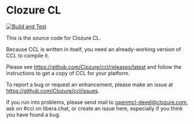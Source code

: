 # Clozure CL

[![Build and Test](https://github.com/Clozure/ccl/actions/workflows/build-linux.yml/badge.svg)](https://github.com/Clozure/ccl/actions/workflows/build-linux.yml)

This is the source code for Clozure CL.

Because CCL is written in itself, you need an already-working version
of CCL to compile it.

Please see https://github.com/Clozure/ccl/releases/latest and follow
the instructions to get a copy of CCL for your platform.

To report a bug or request an enhancement, please make an issue at
https://github.com/Clozure/ccl/issues.

If you run into problems, please send mail to
openmcl-devel@clozure.com, ask on #ccl on libera.chat, or create an
issue here, especially if you think you have found a bug.
